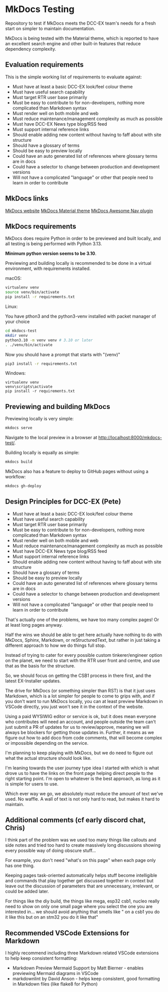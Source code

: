 # MkDocs Testing

Repository to test if MkDocs meets the DCC-EX team's needs for a fresh start on simpler to maintain documentation.

MkDocs is being tested with the Material theme, which is reported to have an excellent search engine and other built-in features that reduce dependency complexity.

## Evaluation requirements

This is the simple working list of requirements to evaluate against:

- Must have at least a basic DCC-EX look/feel colour theme
- Must have useful search capability
- Must target RTR user base primarily
- Must be easy to contribute to for non-developers, nothing more complicated than Markdown syntax
- Must render well on both mobile and web
- Must reduce maintenance/management complexity as much as possible
- Must have DCC-EX News type blog/RSS feed
- Must support internal reference links
- Should enable adding new content without having to faff about with site structure
- Should have a glossary of terms
- Should be easy to preview locally
- Could have an auto generated list of references where glossary terms are in docs
- Could have a selector to change between production and development versions
- Will not have a complicated "language" or other that people need to learn in order to contribute

## MkDocs links

[MkDocs website](https://www.mkdocs.org/)
[MkDocs Material theme](https://squidfunk.github.io/mkdocs-material/)
[MkDocs Awesome Nav plugin](https://lukasgeiter.github.io/mkdocs-awesome-nav/)

## MkDocs requirements

MkDocs does require Python in order to be previewed and built locally, and all testing is being performed with Python 3.13.

**Minimum python version seems to be 3.10**.

Previewing and building locally is recommended to be done in a virtual environment, with requirements installed.

macOS:

```bash
virtualenv venv
source venv/bin/activate
pip install -r requirements.txt
```

Linux:

You have pthon3 and the python3-venv installed with  packet manager of your choice

``` bash
cd mkdocs-test
mkdir venv
python3.10 -m venv venv # 3.10 or later
. ./venv/bin/activate
```

Now you should have a prompt that starts with "(venv)"

``` bash
pip3 install -r requirements.txt

```

Windows:

```console
virtualenv venv
venv\scripts\activate
pip install -r requirements.txt
```

## Previewing and building MkDocs

Previewing locally is very simple:

```bash
mkdocs serve
```

Navigate to the local preview in a browser at <http://localhost:8000/mkdocs-test/>.

Building locally is equally as simple:

```bash
mkdocs build
```

MkDocs also has a feature to deploy to GitHub pages without using a workflow:

```bash
mkdocs gh-deploy
```

## Design Principles for DCC-EX (Pete)

- Must have at least a basic DCC-EX look/feel colour theme
- Must have useful search capability
- Must target RTR user base primarily
- Must be easy to contribute to for non-developers, nothing more complicated than Markdown syntax
- Must render well on both mobile and web
- Must reduce maintenance/management complexity as much as possible
- Must have DCC-EX News type blog/RSS feed
- Must support internal reference links
- Should enable adding new content without having to faff about with site structure
- Should have a glossary of terms
- Should be easy to preview locally
- Could have an auto generated list of references where glossary terms are in docs
- Could have a selector to change between production and development versions
- Will not have a complicated "language" or other that people need to learn in order to contribute

That's actually one of the problems, we have too many complex pages! Or at least long pages anyway.

Half the wins we should be able to get here actually have nothing to do with MkDocs, Sphinx, Markdown, or reStructuredText, but rather in just taking a different approach to how we do things full stop.

Instead of trying to cater for every possible custom tinkerer/engineer option on the planet, we need to start with the RTR user front and centre, and use that as the basis for the structure.

So, we should focus on getting the CSB1 process in there first, and the latest EX-Installer updates.

The drive for MkDocs (or something simpler than RST) is that it just uses Markdown, which is a lot simpler for people to come to grips with, and if you don't want to run MkDocs locally, you can at least preview Markdown in VSCode directly, you just won't see it in the context of the website.

Using a paid WYSIWIG editor or service is ok, but it does mean everyone who contributes will need an account, and people outside the team can't just submit a PR of updates for us to review/approve, meaning we will always be blockers for getting those updates in. Further, it means as we figure out how to add doco from code comments, that will become complex or impossible depending on the service.

I'm planning to keep playing with MkDocs, but we do need to figure out what the actual structure should look like.

I'm leaning towards the user journey type idea I started with which is what drove us to have the links on the front page helping direct people to the right starting point. I'm open to whatever is the best approach, as long as it is simple for users to use.

Which ever way we go, we absolutely must reduce the amount of text we've used. No waffle. A wall of text is not only hard to read, but makes it hard to maintain.

## Additional comments (cf early discord chat, Chris)

I think part of the problem was we used too many things like callouts and side notes and tried too hard to create massively long discussions showing every possible way of doing obscure stuff... 

For example, you don't need  "what's on this page" when each page only has one thing.

Keeping pages task-oriented automatically helps stuff become intelligible and commands that play together get discussed together in context but leave out the discussion of parameters that are unnecessary, irrelevant, or could be added later.

For things like the diy build, the things like mega, esp32  csb1, nucleo really need to show on only one small page where you select the one you are interested in... we should avoid anything that smells like  " on a csb1 you do it like this but on an stm32 you do it like that"

## Recommended VSCode Extensions for Markdown

I highly recommend including three Markdown related VSCode extensions to help keep consistent formatting:

- Markdown Preview Mermaid Support by Matt Bierner - enables previewing Mermaid diagrams in VSCode
- markdownlint by David Anson - helps keep consistent, good formatting in Markdown files (like flake8 for Python)

